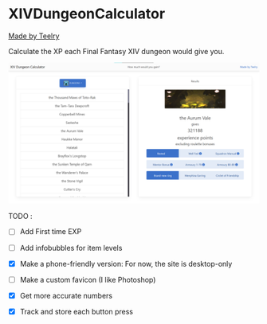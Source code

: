 # XIVDungeonCalculator
[Made by Teelry](https://www.github.com/Teelry)

Calculate the XP each Final Fantasy XIV dungeon would give you.

 ![Screenshot of the website](assets/image.png)

TODO :
- [ ] Add First time EXP
- [ ] Add infobubbles for item levels
- [X] Make a phone-friendly version: For now, the site is desktop-only
- [ ] Make a custom favicon (I like Photoshop)
- [X] Get more accurate numbers
- [X] Track and store each button press

